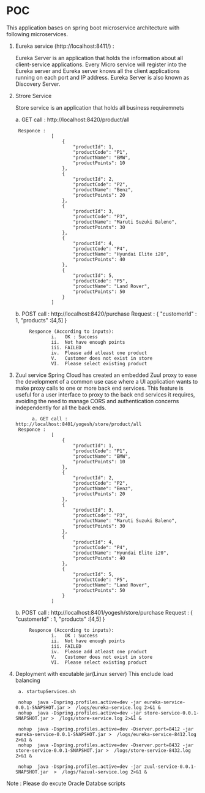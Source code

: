 # POC

This application bases on spring boot microservice architecture with following microservices.

1. Eureka service (http://localhost:8411/) : 
	
	Eureka Server is an application that holds the information about all client-service applications. 
	Every Micro service will register into the Eureka server and Eureka server knows all the client applications running on each port and IP address. 
	Eureka Server is also known as Discovery Server.

2. Strore Service 
	
   Store service is an application that holds all business requiremnets
   
   a. GET call :  http://localhost:8420/product/all 
		
		Responce :
					[
						{
							"productId": 1,
							"productCode": "P1",
							"productName": "BMW",
							"productPoints": 10
						},
						{
							"productId": 2,
							"productCode": "P2",
							"productName": "Benz",
							"productPoints": 20
						},
						{
							"productId": 3,
							"productCode": "P3",
							"productName": "Maruti Suzuki Baleno",
							"productPoints": 30
						},
						{
							"productId": 4,
							"productCode": "P4",
							"productName": "Hyundai Elite i20",
							"productPoints": 40
						},
						{
							"productId": 5,
							"productCode": "P5",
							"productName": "Land Rover",
							"productPoints": 50
						}
					]
      b. POST call :   http://localhost:8420/purchase
			Request : 
						{
						"customerId" : 1,
						"products" :[4,5]
					}
					
							
			Responce (According to inputs):
					i.   OK : Success
					ii.  Not have enough points  
					iii. FAILED
					iv.  Please add atleast one product
					V.   Customer does not exist in store
					VI.  Please select existing product	
					
					
3. Zuul service
				Spring Cloud has created an embedded Zuul proxy to ease the development of a common use case where a UI application wants to make proxy calls to one or more back end services. 
				This feature is useful for a user interface to proxy to the back end services it requires, avoiding the need to manage CORS and authentication concerns independently for all the back ends.
						
			 a. GET call :   http://localhost:8401/yogesh/store/product/all 
		Responce :
					[
						{
							"productId": 1,
							"productCode": "P1",
							"productName": "BMW",
							"productPoints": 10
						},
						{
							"productId": 2,
							"productCode": "P2",
							"productName": "Benz",
							"productPoints": 20
						},
						{
							"productId": 3,
							"productCode": "P3",
							"productName": "Maruti Suzuki Baleno",
							"productPoints": 30
						},
						{
							"productId": 4,
							"productCode": "P4",
							"productName": "Hyundai Elite i20",
							"productPoints": 40
						},
						{
							"productId": 5,
							"productCode": "P5",
							"productName": "Land Rover",
							"productPoints": 50
						}
					]
      b. POST call :     http://localhost:8401/yogesh/store/purchase
			Request : 
						{
						"customerId" : 1,
						"products" :[4,5]
					}
					
							
			Responce (According to inputs):
					i.   OK : Success
					ii.  Not have enough points  
					iii. FAILED
					iv.  Please add atleast one product
					V.   Customer does not exist in store
					VI.  Please select existing product			
					
					
4. Deployment with excutable jar(Linux server) This enclude load balancing

		a. startupServices.sh
		
		nohup  java -Dspring.profiles.active=dev -jar eureka-service-0.0.1-SNAPSHOT.jar >  /logs/eureka-service.log 2>&1 &
		nohup  java -Dspring.profiles.active=dev -jar store-service-0.0.1-SNAPSHOT.jar >  /logs/store-service.log 2>&1 &
		
		nohup  java -Dspring.profiles.active=dev -Dserver.port=8412 -jar eureka-service-0.0.1-SNAPSHOT.jar >  /logs/eureka-service-8412.log 2>&1 &
		nohup  java -Dspring.profiles.active=dev -Dserver.port=8432 -jar store-service-0.0.1-SNAPSHOT.jar >  /logs/store-service-8432.log 2>&1 &

		nohup  java -Dspring.profiles.active=dev -jar zuul-service-0.0.1-SNAPSHOT.jar  >  /logs/fazuul-service.log 2>&1 &
				
					
					
					
					
					
Note : Please do excute Oracle Databse scripts					
					
					
					
					
					
					
					
					
					
					
					
					
					
					
					
					
